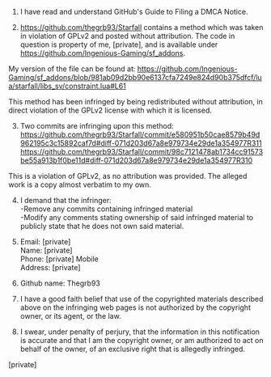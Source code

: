 1. I have read and understand GitHub's Guide to Filing a DMCA Notice.

2. https://github.com/thegrb93/Starfall contains a method which was
taken in violation of GPLv2 and posted without attribution.
The code in question is property of me, [private], and is
available under https://github.com/Ingenious-Gaming/sf_addons.

  My version of the file can be found at:
https://github.com/Ingenious-Gaming/sf_addons/blob/981ab09d2bb90e6137cfa7249e824d90b375dfcf/lua/starfall/libs_sv/constraint.lua#L61

  This method has been infringed by being redistributed without
attribution, in direct violation of the GPLv2 license with which it is
licensed.

3. Two commits are infringing upon this method:
https://github.com/thegrb93/Starfall/commit/e580951b50cae8579b49d962195c3c15892caf7d#diff-071d203d67a8e979734e29de1a354977R311
https://github.com/thegrb93/Starfall/commit/98c7121478ab1734cc91573be55a913b1f0be11d#diff-071d203d67a8e979734e29de1a354977R310

  This is a violation of GPLv2, as no attribution was provided. The
alleged work is a copy almost verbatim to my own.

4. I demand that the infringer:  
  -Remove any commits containing infringed material  
  -Modify any comments stating ownership of said infringed material to
  publicly state that he does not own said material.

5. Email: [private]  
Name: [private]  
Phone: [private]  Mobile   
Address: [private]  

6. Github name: Thegrb93

7. I have a good faith belief that use of the copyrighted materials
described above on the infringing web pages is not authorized by the
copyright owner, or its agent, or the law.

8. I swear, under penalty of perjury, that the information in this
notification is accurate and that I am the copyright owner, or am
authorized to act on behalf of the owner, of an exclusive right that
is allegedly infringed.

  [private]
